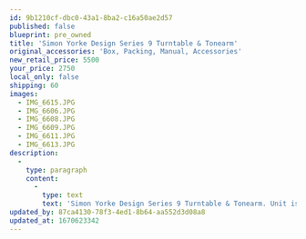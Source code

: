 ```yaml
---
id: 9b1210cf-dbc0-43a1-8ba2-c16a50ae2d57
published: false
blueprint: pre_owned
title: 'Simon Yorke Design Series 9 Turntable & Tonearm'
original_accessories: 'Box, Packing, Manual, Accessories'
new_retail_price: 5500
your_price: 2750
local_only: false
shipping: 60
images:
  - IMG_6615.JPG
  - IMG_6606.JPG
  - IMG_6608.JPG
  - IMG_6609.JPG
  - IMG_6611.JPG
  - IMG_6613.JPG
description:
  -
    type: paragraph
    content:
      -
        type: text
        text: 'Simon Yorke Design Series 9 Turntable & Tonearm. Unit is in good physical and functional condition with original box, packing and accessories. Metal work is showing a little aging and could use a good polishing, but otherwise very well cared for. Original Sounds of Silence cartridge is installed, but not guaranteed to work as it is older and with a number of ours on it. '
updated_by: 87ca4130-78f3-4ed1-8b64-aa552d3d08a8
updated_at: 1670623342
---
```

